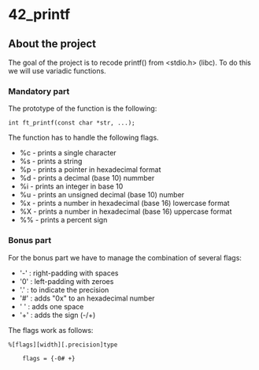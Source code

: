 # 42_printf

## About the project

The goal of the project is to recode printf() from <stdio.h> (libc). To do this we will use variadic functions.

### Mandatory part

The prototype of the function is the following:

~~~~
int	ft_printf(const char *str, ...);
~~~~

The function has to handle the following flags.
- %c - prints a single character
- %s - prints a string
- %p - prints a pointer in hexadecimal format
- %d - prints a decimal (base 10) nummber
- %i - prints an integer in base 10
- %u - prints an unsigned decimal (base 10) number
- %x - prints a number in hexadecimal (base 16) lowercase format
- %X - prints a number in hexadecimal (base 16) uppercase format
- %% - prints a percent sign

### Bonus part

For the bonus part we have to manage the combination of several flags:

- '-' : right-padding with spaces
- '0' : left-padding with zeroes
- '.' : to indicate the precision
- '#' : adds "0x" to an hexadecimal number
- ' ' : adds one space
- '+' : adds the sign (-/+)

The flags work as follows:

~~~~
%[flags][width][.precision]type

	flags = {-0# +}
~~~~